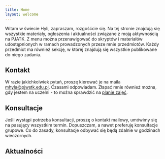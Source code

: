 ```yaml
---
title: Home
layout: welcome
---
```


Witam w świecie Hyli, zapraszam, rozgośćcie się. Na tej stronie znajdują się wszystkie materiały, ogłoszenia i aktualności związane z moją aktywnością na PJATK. Z menu można przenawigować do skryptów i materiałów udostępnionych w ramach prowadzonych przeze mnie przedmiotów. Każdy przedmiot ma również sekcję, w której znajdują się wszystkie publikowane do niego zadania. 

## Kontakt
W razie jakichkolwiek pytań, proszę kierować je na maila mhyla@pjwstk.edu.pl. Czasami odpowiadam. Złapać mnie również można, gdy jestem na uczelni - to można sprawdzić na [planie zajęć](planzajec.pjwstk.edu.pl).

## Konsultacje
Jeśli wystąpi potrzeba konsultacji, proszę o kontakt mailowy, umówimy się na pasujący wszystkim termin. Dopuszczam, a nawet preferuję konsultacje grupowe. Co do zasady, konsultacje odbywać się będą zdalnie w godzinach wieczornych.

## Aktualności 